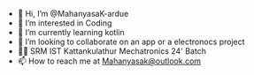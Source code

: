 - 👋 Hi, I’m @MahanyasaK-ardue
- 👀 I’m interested in Coding
- 🌱 I’m currently learning kotlin
- 💞️ I’m looking to collaborate on an app or a electronocs project
- 👨‍🎓 SRM IST Kattankulathur Mechatronics 24' Batch
- 📫 How to reach me at Mahanyasak@outlook.com

<!---
MahanyasaK-ardue/MahanyasaK-ardue is a ✨ special ✨ repository because its `README.md` (this file) appears on your GitHub profile.
You can click the Preview link to take a look at your changes.
--->
